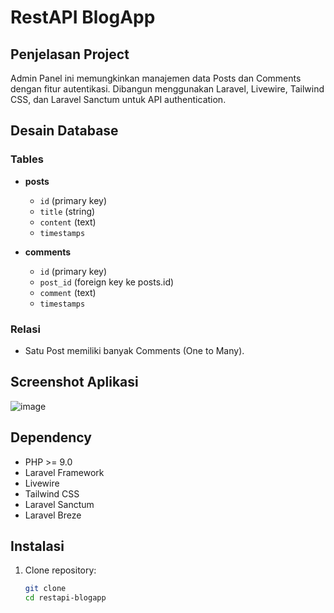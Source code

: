 # RestAPI BlogApp

## Penjelasan Project

Admin Panel ini memungkinkan manajemen data Posts dan Comments dengan fitur autentikasi. Dibangun menggunakan Laravel, Livewire, Tailwind CSS, dan Laravel Sanctum untuk API authentication.

## Desain Database

### Tables

- **posts**
  - `id` (primary key)
  - `title` (string)
  - `content` (text)
  - `timestamps`

- **comments**
  - `id` (primary key)
  - `post_id` (foreign key ke posts.id)
  - `comment` (text)
  - `timestamps`

### Relasi

- Satu Post memiliki banyak Comments (One to Many).

## Screenshot Aplikasi

![image](https://github.com/user-attachments/assets/7ef03ca1-c69e-4b1e-b3d1-9113f9b418a3)

## Dependency

- PHP >= 9.0
- Laravel Framework
- Livewire
- Tailwind CSS
- Laravel Sanctum
- Laravel Breze

## Instalasi

1. Clone repository:

   ```bash
   git clone 
   cd restapi-blogapp
